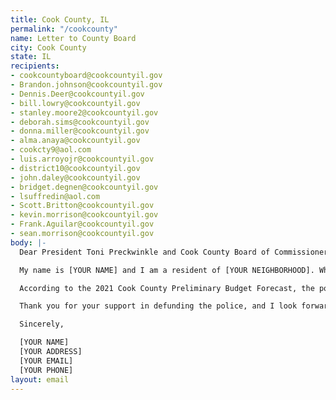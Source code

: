```yaml
---
title: Cook County, IL
permalink: "/cookcounty"
name: Letter to County Board
city: Cook County
state: IL
recipients:
- cookcountyboard@cookcountyil.gov
- Brandon.johnson@cookcountyil.gov
- Dennis.Deer@cookcountyil.gov
- bill.lowry@cookcountyil.gov
- stanley.moore2@cookcountyil.gov
- deborah.sims@cookcountyil.gov
- donna.miller@cookcountyil.gov
- alma.anaya@cookcountyil.gov
- cookcty9@aol.com
- luis.arroyojr@cookcountyil.gov
- district10@cookcountyil.gov
- john.daley@cookcountyil.gov
- bridget.degnen@cookcountyil.gov
- lsuffredin@aol.com
- Scott.Britton@cookcountyil.gov
- kevin.morrison@cookcountyil.gov
- Frank.Aguilar@cookcountyil.gov
- sean.morrison@cookcountyil.gov
body: |-
  Dear President Toni Preckwinkle and Cook County Board of Commissioners,

  My name is [YOUR NAME] and I am a resident of [YOUR NEIGHBORHOOD]. While I am glad to hear about Cook County passing a resolution to reduce police funding, I am writing to you today to demand the Cook County Board to set mandated deadlines and expectations for defunding the Cook County Sheriff's Office.

  According to the 2021 Cook County Preliminary Budget Forecast, the police department’s budget is increasing to $75,308,817 from the 2020 approved and adopted $69,998,591. Police funding needs to instead be reduced and put towards programs like community development, COVID-19 care and economic relief, and education.

  Thank you for your support in defunding the police, and I look forward to hearing about the action steps the Cook County Board plans on taking.

  Sincerely,

  [YOUR NAME]
  [YOUR ADDRESS]
  [YOUR EMAIL]
  [YOUR PHONE]
layout: email
---
```


